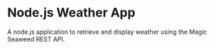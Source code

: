 # Node.js Weather App

A node.js application to retrieve and display weather using the Magic Seaweed REST API. 